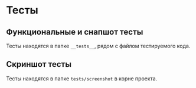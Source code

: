 # Тесты

## Функциональные и снапшот тесты

Тесты находятся в папке `__tests__`, рядом с файлом тестируемого кода.

## Скриншот тесты

Тесты находятся в папке `tests/screenshot` в корне проекта.

